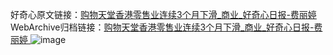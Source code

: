 好奇心原文链接：[购物天堂香港零售业连续3个月下滑_商业_好奇心日报-费丽婷 ](https://www.qdaily.com/articles/11438.html)
WebArchive归档链接：[购物天堂香港零售业连续3个月下滑_商业_好奇心日报-费丽婷 ](http://web.archive.org/web/20190623165246/https://www.qdaily.com/articles/11438.html)
![image](http://ww3.sinaimg.cn/large/007d5XDply1g3w90olc5ej30u02l44qp)